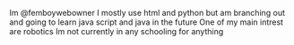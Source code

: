 Im @femboywebowner
I mostly use html and python but am branching out and going to learn java script and java in the future
One of my main intrest are robotics
Im not currently in any schooling for anything


<!---
FemboyWebOwner/FemboyWebOwner is a ✨ special ✨ repository because its `README.md` (this file) appears on your GitHub profile.
You can click the Preview link to take a look at your changes.
--->
